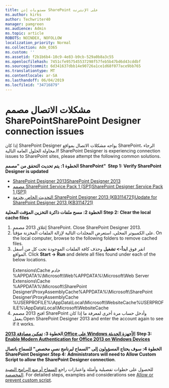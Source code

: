 ```yaml
---
title: مستويات إذن SharePoint على الإنترنت
ms.author: kirks
author: Techwriter40
manager: pamgreen
ms.audience: Admin
ms.topic: article
ROBOTS: NOINDEX, NOFOLLOW
localization_priority: Normal
ms.collection: Adm_O365
ms.custom: ''
ms.assetid: f2b1b6b4-10c9-4e83-b9cb-529a0b8a3c55
ms.openlocfilehash: 7451cfe957545537298f57feb5b47bd6d43cddbf
ms.sourcegitcommit: 6d341637dbb14e90726a1ce1d68f077ace9bb765
ms.translationtype: MT
ms.contentlocale: ar-SA
ms.lasthandoff: 06/04/2019
ms.locfileid: "34716879"
---
```

# <a name="sharepoint-designer-connection-issues"></a><span data-ttu-id="d1dfc-102">مشكلات الاتصال مصمم SharePoint</span><span class="sxs-lookup"><span data-stu-id="d1dfc-102">SharePoint Designer connection issues</span></span> 

<p><span data-ttu-id="d1dfc-103">إذا كان SharePoint Designer يواجه مشكلات الاتصال بمواقع SharePoint، الرجاء محاولة الحلول العامة التالية.</span><span class="sxs-lookup"><span data-stu-id="d1dfc-103">If SharePoint Designer is experiencing connection issues to SharePoint sites, please attempt the following common solutions.</span></span></p> <p><span data-ttu-id="d1dfc-104"><strong>الخطوة 1:</strong> <strong>يتم تحديث التحقق من "مصمم SharePoint"&nbsp; </strong></span><span class="sxs-lookup"><span data-stu-id="d1dfc-104"><strong>Step 1:</strong> <strong>Verify SharePoint Designer is updated&nbsp;</strong></span></span></p> <ul> <li><span data-ttu-id="d1dfc-105"><a href="https://www.microsoft.com/en-us/download/details.aspx?id=35491">SharePoint Designer 2013</a></span><span class="sxs-lookup"><span data-stu-id="d1dfc-105"><a href="https://www.microsoft.com/en-us/download/details.aspx?id=35491">SharePoint Designer 2013</a></span></span></li> <li><span data-ttu-id="d1dfc-106"><a href="https://support.microsoft.com/en-us/help/2817441/description-of-microsoft-sharepoint-designer-2013-service-pack-1-sp1">مصمم SharePoint Service Pack 1 (SP1)</a></span><span class="sxs-lookup"><span data-stu-id="d1dfc-106"><a href="https://support.microsoft.com/en-us/help/2817441/description-of-microsoft-sharepoint-designer-2013-service-pack-1-sp1">SharePoint Designer Service Pack 1 (SP1)</a></span></span></li> <li><span data-ttu-id="d1dfc-107"><a href="https://support.microsoft.com/en-us/help/3114721/august-2-2016-update-for-sharepoint-designer-2013-kb3114721">التحديث الخاص بحزمة SharePoint Designer 2013 (KB3114721)</a></span><span class="sxs-lookup"><span data-stu-id="d1dfc-107"><a href="https://support.microsoft.com/en-us/help/3114721/august-2-2016-update-for-sharepoint-designer-2013-kb3114721">Update for SharePoint Designer 2013 (KB3114721)</a></span></span></li> </ul> <p><span data-ttu-id="d1dfc-108"><strong>الخطوة 2:</strong> <strong>مسح ملفات ذاكرة التخزين المؤقت المحلية</strong>&nbsp;</span><span class="sxs-lookup"><span data-stu-id="d1dfc-108"><strong>Step 2:</strong> <strong>Clear the local cache files</strong>&nbsp;</span></span></p> <ol> <li style="font-weight: 400;"><span data-ttu-id="d1dfc-109">إغلاق 2013 مصمم SharePoint.&nbsp;</span><span class="sxs-lookup"><span data-stu-id="d1dfc-109">Close SharePoint Designer 2013.&nbsp;</span></span></li> <li style="font-weight: 400;"><span data-ttu-id="d1dfc-110">على الكمبيوتر المحلي، استعرض المجلدات التالية لإزالة الملفات المخزنة مؤقتاً.&nbsp;</span><span class="sxs-lookup"><span data-stu-id="d1dfc-110">On the local computer, browse to the following folders to remove cached files.&nbsp;</span></span></li> <li style="font-weight: 400;"><span data-ttu-id="d1dfc-111">انقر فوق <strong>ابدأ-&gt; تشغيل</strong> وحذف كافة الملفات الموجودة تحت كل من أسفل المواقع.&nbsp;</span><span class="sxs-lookup"><span data-stu-id="d1dfc-111">Click <strong>Start -&gt; Run</strong> and delete all files found under each of the below locations.&nbsp;</span></span><br /><br /><span data-ttu-id="d1dfc-112">Extensions\Cache خادم %APPDATA%\Microsoft\Web</span><span class="sxs-lookup"><span data-stu-id="d1dfc-112">%APPDATA%\Microsoft\Web Server Extensions\Cache</span></span><br /><span data-ttu-id="d1dfc-113">%APPDATA%\Microsoft\SharePoint Designer\ProxyAssemblyCache</span><span class="sxs-lookup"><span data-stu-id="d1dfc-113">%APPDATA%\Microsoft\SharePoint Designer\ProxyAssemblyCache</span></span><br /><span data-ttu-id="d1dfc-114">%USERPROFILE%\AppData\Local\Microsoft\WebsiteCache</span><span class="sxs-lookup"><span data-stu-id="d1dfc-114">%USERPROFILE%\AppData\Local\Microsoft\WebsiteCache</span></span></li> <li style="font-weight: 400;"><span data-ttu-id="d1dfc-115">افتح 2013 مصمم SharePoint وأدخل حساب مرة أخرى لمعرفة ما إذا كان يعمل.</span><span class="sxs-lookup"><span data-stu-id="d1dfc-115">Open SharePoint Designer 2013 and enter the account again to see if it works.</span></span></li> </ol> <p><span data-ttu-id="d1dfc-116"><strong>الخطوة 3:</strong> <a href="https://docs.microsoft.com/en-us/office365/admin/security-and-compliance/enable-modern-authentication?redirectSourcePath=%252fen-us%252farticle%252fEnable-Modern-Authentication-for-Office-2013-on-Windows-devices-7dc1c01a-090f-4971-9677-f1b192d6c910&amp;view=o365-worldwide"> <strong>تمكين مصادقة 2013 Office على Windows الأجهزة الحديثة</strong></a>&nbsp;</span><span class="sxs-lookup"><span data-stu-id="d1dfc-116"><strong>Step 3:</strong> <a href="https://docs.microsoft.com/en-us/office365/admin/security-and-compliance/enable-modern-authentication?redirectSourcePath=%252fen-us%252farticle%252fEnable-Modern-Authentication-for-Office-2013-on-Windows-devices-7dc1c01a-090f-4971-9677-f1b192d6c910&amp;view=o365-worldwide"><strong>Enable Modern Authentication for Office 2013 on Windows Devices</strong></a>&nbsp;</span></span></p> <p><span data-ttu-id="d1dfc-117"><strong>الخطوة 4:</strong> <strong>سوف يحتاج المسؤولون إلى "السماح لبرنامج نصي مخصص" للسماح باتصال SharePoint Designer</strong>.</span><span class="sxs-lookup"><span data-stu-id="d1dfc-117"><strong>Step 4:</strong> <strong>Administrators will need to Allow Custom Script to allow the SharePoint Designer connection</strong>.</span></span></p> <p><span data-ttu-id="d1dfc-118">للحصول على خطوات تفصيلية وأمثلة واعتبارات راجع <a href="https://docs.microsoft.com/en-us/sharepoint/allow-or-prevent-custom-script">السماح أو منع البرامج النصية المخصصة</a>.&nbsp;</span><span class="sxs-lookup"><span data-stu-id="d1dfc-118">For detailed steps, examples and considerations see <a href="https://docs.microsoft.com/en-us/sharepoint/allow-or-prevent-custom-script">Allow or prevent custom script</a>.&nbsp;</span></span></p>


